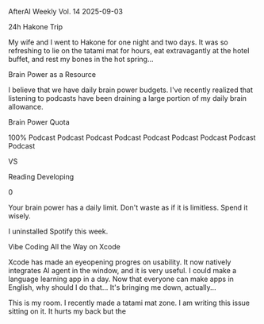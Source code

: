 AfterAI Weekly            Vol. 14
                         2025-09-03

24h Hakone Trip

My wife and I went to Hakone
for one night and two days. It was
so refreshing to lie on the tatami mat
for hours, eat extravagantly at the hotel
buffet, and rest my bones in the hot spring...

Brain Power as a Resource

I believe that we have daily
brain power budgets. I've recently
realized that listening to podcasts
have been draining a large portion
of my daily brain allowance.

Brain Power Quota

100%
Podcast
Podcast
Podcast
Podcast
Podcast
Podcast
Podcast
Podcast
Podcast

VS

Reading
Developing

0

Your brain power
has a daily limit.
Don't waste as if
it is limitless.
Spend it wisely.

I uninstalled
Spotify this
week.

Vibe Coding All the Way
on Xcode

Xcode has made an eyeopening progres
on usability. It now natively integrates AI
agent in the window, and it is very useful.
I could make a language learning app in a day.
Now that everyone can make apps in English, why should
I do that... It's bringing me down, actually...

This is my room. I recently
made a tatami mat zone.
I am writing this issue sitting
on it. It hurts my back but the